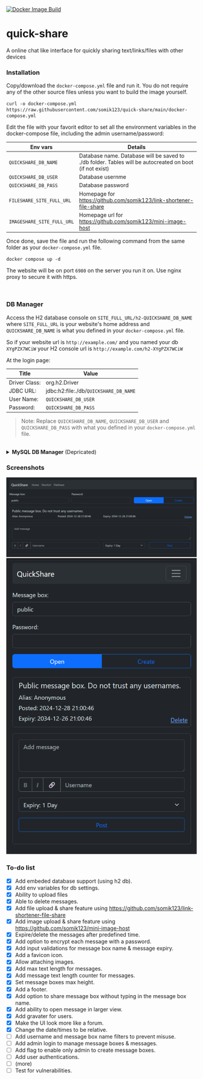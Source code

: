 [![Docker Image Build](https://github.com/somik123/quick-share/actions/workflows/main.yaml/badge.svg)](https://github.com/somik123/quick-share/actions/workflows/main.yaml)

# quick-share
A online chat like interface for quickly sharing text/links/files with other devices


### Installation
Copy/download the `docker-compose.yml` file and run it. You do not require any of the other source files unless you want to build the image yourself.
```
curl -o docker-compose.yml https://raw.githubusercontent.com/somik123/quick-share/main/docker-compose.yml
```

Edit the file with your favorit editor to set all the environment variables in the docker-compose file, including the admin username/password:

| Env vars | Details |
|----------|---------|
| `QUICKSHARE_DB_NAME` | Database name. Database will be saved to ./db folder. Tables will be autocreated on boot (if not exist) |
| `QUICKSHARE_DB_USER` | Database usernme |
| `QUICKSHARE_DB_PASS` | Database password |
| `FILESHARE_SITE_FULL_URL` | Homepage for https://github.com/somik123/link-shortener-file-share |
| `IMAGESHARE_SITE_FULL_URL` | Homepage url for https://github.com/somik123/mini-image-host |

Once done, save the file and run the following command from the same folder as your `docker-compose.yml` file.
```
docker compose up -d
```

The website will be on port `6980` on the server you run it on. Use nginx proxy to secure it with https.

<br>

### DB Manager

Access the H2 database console on `SITE_FULL_URL/h2-QUICKSHARE_DB_NAME` where `SITE_FULL_URL` is your website's home address and `QUICKSHARE_DB_NAME` is what you defined in your `docker-compose.yml` file. 

So if your website url is `http://example.com/` and you named your db `XYgPZX7WCiW` your H2 console url is `http://example.com/h2-XYgPZX7WCiW`

At the login page:

| Title | Value |
|-------|-------|
|Driver Class:| org.h2.Driver |
|JDBC URL:| jdbc:h2:file:./db/`QUICKSHARE_DB_NAME` |
|User Name:| `QUICKSHARE_DB_USER` |
|Password:| `QUICKSHARE_DB_PASS` |

> Note: Replace `QUICKSHARE_DB_NAME`, `QUICKSHARE_DB_USER` and `QUICKSHARE_DB_PASS` with what you defined in your `docker-compose.yml` file.

<br>

<details>
<summary><b>MySQL DB Manager</b> (Depricated)</summary>
PhpMyAdmin database manager is disabled by default in the `docker-compose.yml` file. It provides a simple way to troubleshoot or edit your bucket database but use it at your own risk.

To use it, copy paste the following code block at the bottom of your `docker-compose.yml` file and run the `docker compose up -d` command.

```
  db_manager:
    image: phpmyadmin
    container_name: phpmyadmin
    restart: unless-stopped
    environment:
      TZ: Asia/Singapore
      PMA_HOST: db
    ports:
      - 6988:80
    depends_on:
      - db
    links:
      - db
```
It is available on port `6988` once it is up. 

<br>
</details>

### Screenshots

<img src="https://raw.githubusercontent.com/somik123/quick-share/main/screenshots/1.png">

<img src="https://raw.githubusercontent.com/somik123/quick-share/main/screenshots/2.png">

<br>

### To-do list
- [x] Add embeded database support (using h2 db).
- [x] Add env variables for db settings.
- [x] Ability to upload files 
- [x] Able to delete messages.
- [x] Add file upload & share feature using https://github.com/somik123/link-shortener-file-share
- [x] Add image upload & share feature using https://github.com/somik123/mini-image-host
- [x] Expire/delete the messages after predefined time.
- [x] Add option to encrypt each message with a password.
- [x] Add input validations for message box name & message expiry.
- [x] Add a favicon icon.
- [x] Allow attaching images.
- [x] Add max text length for messages.
- [x] Add message text length counter for messages.
- [x] Set message boxes max height.
- [x] Add a footer.
- [x] Add option to share message box without typing in the message box name.
- [x] Add ability to open message in larger view.
- [x] Add gravater for users.
- [x] Make the UI look more like a forum.
- [x] Change the date/times to be relative.
- [ ] Add username and message box name filters to prevent misuse.
- [ ] Add admin login to manage message boxes & messages.
- [ ] Add flag to enable only admin to create message boxes.
- [ ] Add user authentications.
- [ ] (more)
- [ ] Test for vulnerabilities.
